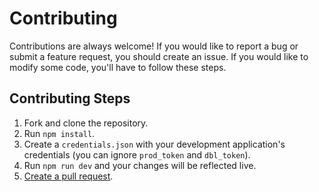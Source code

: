 # Contributing

Contributions are always welcome! If you would like to report a bug or submit a feature request, you should create an issue. If you would like to modify some code, you'll have to follow these steps.

## Contributing Steps

1. Fork and clone the repository.
2. Run `npm install`.
3. Create a `credentials.json` with your development application's credentials (you can ignore `prod_token` and `dbl_token`).
4. Run `npm run dev` and your changes will be reflected live.
5. [Create a pull request](https://github.com/HistoryLabs/historian-bot/pull/new/master).
